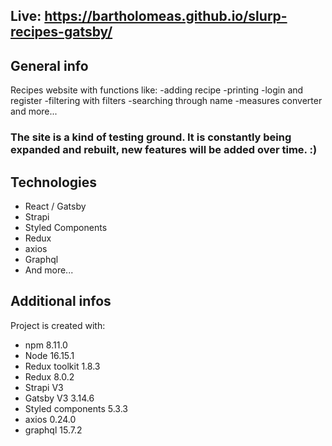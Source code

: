 ## Live: https://bartholomeas.github.io/slurp-recipes-gatsby/

## General info
Recipes website with functions like: 
-adding recipe
-printing
-login and register
-filtering with filters
-searching through name
-measures converter
and more...

### The site is a kind of testing ground. It is constantly being expanded and rebuilt, new features will be added over time. :)


## Technologies
- React / Gatsby
- Strapi
- Styled Components
- Redux
- axios
- Graphql
- And more...

	
## Additional infos
Project is created with:
* npm 8.11.0
* Node 16.15.1
* Redux toolkit 1.8.3
* Redux 8.0.2
* Strapi V3
* Gatsby V3 3.14.6
* Styled components 5.3.3
* axios 0.24.0
* graphql 15.7.2
